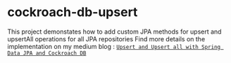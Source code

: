 # cockroach-db-upsert
This project demonstates how to add custom JPA methods for upsert and upsertAll operations for all JPA repositories
Find more details on the implementation on my medium blog : [`Upsert and Upsert all with Spring Data JPA and Cockroach DB`](https://naragonisairam.medium.com/upsert-all-with-spring-data-jpa-and-cockroach-db-668d068a68f6)

